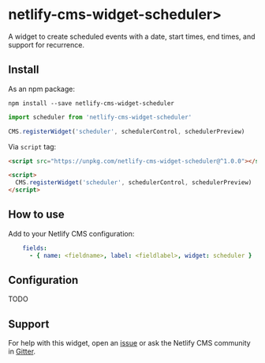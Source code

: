 # netlify-cms-widget-scheduler>

<!-- [Check out a demo!](https://replace-with-widget-name.netlify.com/demo) -->

A widget to create scheduled events with a date, start times, end times, and support for recurrence.

## Install

As an npm package:

```shell
npm install --save netlify-cms-widget-scheduler
```

```js
import scheduler from 'netlify-cms-widget-scheduler'

CMS.registerWidget('scheduler', schedulerControl, schedulerPreview)
```

Via `script` tag:

```html
<script src="https://unpkg.com/netlify-cms-widget-scheduler@^1.0.0"></script>

<script>
  CMS.registerWidget('scheduler', schedulerControl, schedulerPreview)
</script>
```

## How to use

Add to your Netlify CMS configuration:

```yaml
    fields:
      - { name: <fieldname>, label: <fieldlabel>, widget: scheduler }
```

## Configuration

TODO

## Support

For help with this widget, open an [issue](https://github.com/marc-trius/netlify-cms-widget-scheduler) or ask the Netlify CMS community in [Gitter](https://gitter.im/netlify/netlifycms).
